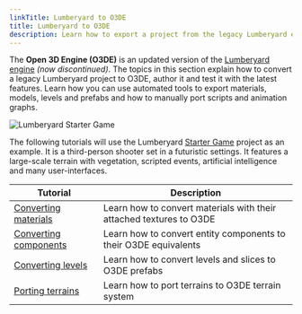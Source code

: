 ```yaml
---
linkTitle: Lumberyard to O3DE
title: Lumberyard to O3DE
description: Learn how to export a project from the legacy Lumberyard engine to Open 3D Engine (O3DE).
---
```


The **Open 3D Engine (O3DE)** is an updated version of the [Lumberyard engine](https://aws.amazon.com/lumberyard/) *(now discontinued)*. The topics in this section explain how to convert a legacy Lumberyard project to O3DE, author it and test it with the latest features. Learn how you can use automated tools to export materials, models, levels and prefabs and how to manually port scripts and animation graphs.

![Lumberyard Starter Game](/images/learning-guide/tutorials/lumberyard-to-o3de/starter-game.jpg)

The following tutorials will use the Lumberyard [Starter Game](https://www.youtube.com/watch?v=HakIPkpJta0) project as an example. It is a third-person shooter set in a futuristic settings. It features a large-scale terrain with vegetation, scripted events, artificial intelligence and many user-interfaces.

| Tutorial | Description |
| - | - |
| [Converting materials](converting-materials) | Learn how to convert materials with their attached textures to O3DE |
| [Converting components](converting-components) | Learn how to convert entity components to their O3DE equivalents |
| [Converting levels](converting-levels) | Learn how to convert levels and slices to O3DE prefabs |
| [Porting terrains](porting-terrains) | Learn how to port terrains to O3DE terrain system |
